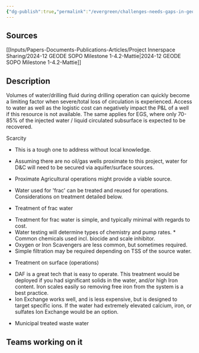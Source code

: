 ```yaml
---
{"dg-publish":true,"permalink":"/evergreen/challenges-needs-gaps-in-geothermal/volumes-of-water-drilling-fluid-during-drilling-operation/","tags":["need"]}
---
```


## Sources
[[Inputs/Papers-Documents-Publications-Articles/Project Innerspace Sharing/2024-12 GEODE SOPO Milestone 1-4.2-Mattie\|2024-12 GEODE SOPO Milestone 1-4.2-Mattie]]

## Description

Volumes of water/drilling fluid during drilling operation can quickly become a limiting factor when severe/total loss of circulation is experienced. Access to water as well as the logistic cost can negatively impact the P&L of a well if this resource is not available. The same applies for EGS, where only 70-85% of the injected water / liquid circulated subsurface is expected to be recovered. 

Scarcity 
- This is a tough one to address without local knowledge. 
- Assuming there are no oil/gas wells proximate to this project, water for D&C will need to be secured via aquifer/surface sources. 
- Proximate Agricultural operations might provide a viable source. 
- Water used for 'frac' can be treated and reused for operations. Considerations on treatment detailed below. 

- Treatment of frac water 
* Treatment for frac water is simple, and typically minimal with regards to cost. 
* Water testing will determine types of chemistry and pump rates. * Common chemicals used incl. biocide and scale inhibitor. 
* Oxygen or Iron Scavengers are less common, but sometimes required. 
* Simple filtration may be required depending on TSS of the source water. 
- Treatment on surface (operations) 
* DAF is a great tech that is easy to operate. This treatment would be deployed if you had significant solids in the water, and/or high Iron content. Iron scales easily so removing free iron from the system is a best practice. 
* Ion Exchange works well, and is less expensive, but is designed to target specific ions. If the water had extremely elevated calcium, iron, or sulfates Ion Exchange would be an option. 

- Municipal treated waste water


## Teams working on it


